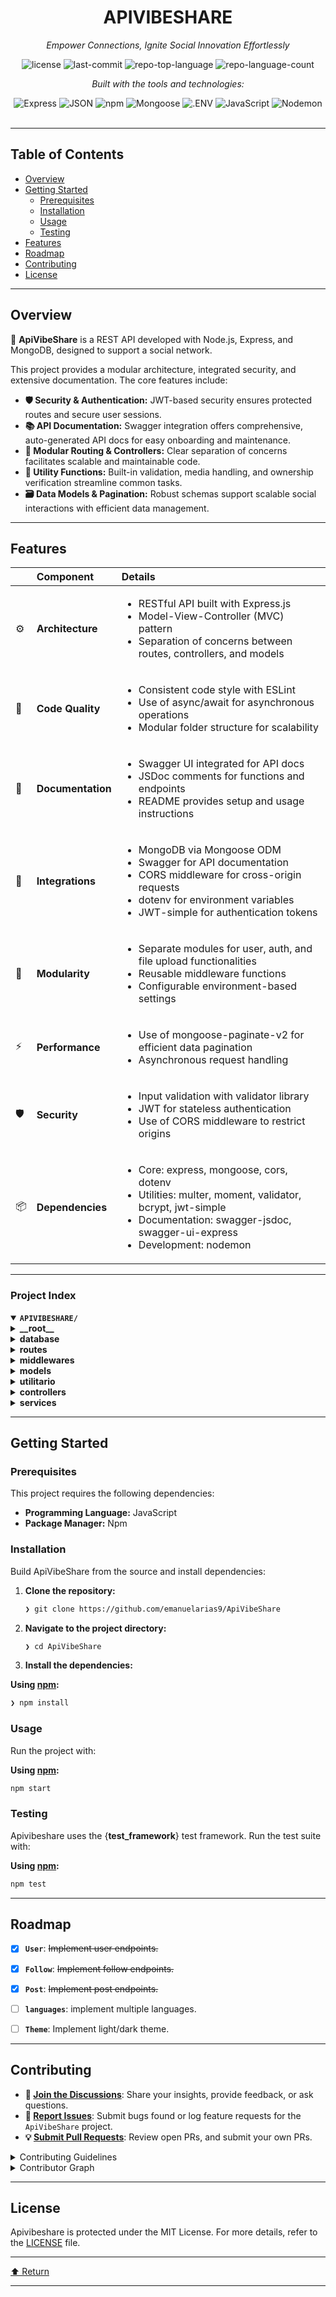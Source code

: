 <div id="top">

<!-- HEADER STYLE: CLASSIC -->
<div align="center">


# APIVIBESHARE

<em>Empower Connections, Ignite Social Innovation Effortlessly</em>

<!-- BADGES -->
<img src="https://img.shields.io/github/license/emanuelarias9/ApiVibeShare?style=flat&logo=opensourceinitiative&logoColor=white&color=0080ff" alt="license">
<img src="https://img.shields.io/github/last-commit/emanuelarias9/ApiVibeShare?style=flat&logo=git&logoColor=white&color=0080ff" alt="last-commit">
<img src="https://img.shields.io/github/languages/top/emanuelarias9/ApiVibeShare?style=flat&color=0080ff" alt="repo-top-language">
<img src="https://img.shields.io/github/languages/count/emanuelarias9/ApiVibeShare?style=flat&color=0080ff" alt="repo-language-count">

<em>Built with the tools and technologies:</em>

<img src="https://img.shields.io/badge/Express-000000.svg?style=flat&logo=Express&logoColor=white" alt="Express">
<img src="https://img.shields.io/badge/JSON-000000.svg?style=flat&logo=JSON&logoColor=white" alt="JSON">
<img src="https://img.shields.io/badge/npm-CB3837.svg?style=flat&logo=npm&logoColor=white" alt="npm">
<img src="https://img.shields.io/badge/Mongoose-F04D35.svg?style=flat&logo=Mongoose&logoColor=white" alt="Mongoose">
<img src="https://img.shields.io/badge/.ENV-ECD53F.svg?style=flat&logo=dotenv&logoColor=black" alt=".ENV">
<img src="https://img.shields.io/badge/JavaScript-F7DF1E.svg?style=flat&logo=JavaScript&logoColor=black" alt="JavaScript">
<img src="https://img.shields.io/badge/Nodemon-76D04B.svg?style=flat&logo=Nodemon&logoColor=white" alt="Nodemon">

</div>
<br>

---

## Table of Contents

- [Overview](#overview)
- [Getting Started](#getting-started)
    - [Prerequisites](#prerequisites)
    - [Installation](#installation)
    - [Usage](#usage)
    - [Testing](#testing)
- [Features](#features)
- [Roadmap](#roadmap)
- [Contributing](#contributing)
- [License](#license)

---

## Overview

🚀 **ApiVibeShare** is a REST API developed with Node.js, Express, and MongoDB, designed to support a social network. 

This project provides a modular architecture, integrated security, and extensive documentation. The core features include:

- **🛡️ Security & Authentication:** JWT-based security ensures protected routes and secure user sessions.
- **📚 API Documentation:** Swagger integration offers comprehensive, auto-generated API docs for easy onboarding and maintenance.
- **🔧 Modular Routing & Controllers:** Clear separation of concerns facilitates scalable and maintainable code.
- **🧹 Utility Functions:** Built-in validation, media handling, and ownership verification streamline common tasks.
- **🗃️ Data Models & Pagination:** Robust schemas support scalable social interactions with efficient data management.

---

## Features

|      | Component          | Details                                                                                     |
| :--- | :----------------- | :------------------------------------------------------------------------------------------ |
| ⚙️  | **Architecture**   | <ul><li>RESTful API built with Express.js</li><li>Model-View-Controller (MVC) pattern</li><li>Separation of concerns between routes, controllers, and models</li></ul> |
| 🔩 | **Code Quality**   | <ul><li>Consistent code style with ESLint</li><li>Use of async/await for asynchronous operations</li><li>Modular folder structure for scalability</li></ul> |
| 📄 | **Documentation**  | <ul><li>Swagger UI integrated for API docs</li><li>JSDoc comments for functions and endpoints</li><li>README provides setup and usage instructions</li></ul> |
| 🔌 | **Integrations**    | <ul><li>MongoDB via Mongoose ODM</li><li>Swagger for API documentation</li><li>CORS middleware for cross-origin requests</li><li>dotenv for environment variables</li><li>JWT-simple for authentication tokens</li></ul> |
| 🧩 | **Modularity**      | <ul><li>Separate modules for user, auth, and file upload functionalities</li><li>Reusable middleware functions</li><li>Configurable environment-based settings</li></ul> |
| ⚡️  | **Performance**     | <ul><li>Use of mongoose-paginate-v2 for efficient data pagination</li><li>Asynchronous request handling</li></ul> |
| 🛡️ | **Security**        | <ul><li>Input validation with validator library</li><li>JWT for stateless authentication</li><li>Use of CORS middleware to restrict origins</li></ul> |
| 📦 | **Dependencies**    | <ul><li>Core: express, mongoose, cors, dotenv</li><li>Utilities: multer, moment, validator, bcrypt, jwt-simple</li><li>Documentation: swagger-jsdoc, swagger-ui-express</li><li>Development: nodemon</li></ul> |

---

### Project Index

<details open>
	<summary><b><code>APIVIBESHARE/</code></b></summary>
	<!-- __root__ Submodule -->
	<details>
		<summary><b>__root__</b></summary>
		<blockquote>
			<div class='directory-path' style='padding: 8px 0; color: #666;'>
				<code><b>⦿ __root__</b></code>
			<table style='width: 100%; border-collapse: collapse;'>
			<thead>
				<tr style='background-color: #f8f9fa;'>
					<th style='width: 30%; text-align: left; padding: 8px;'>File Name</th>
					<th style='text-align: left; padding: 8px;'>Summary</th>
				</tr>
			</thead>
				<tr style='border-bottom: 1px solid #eee;'>
					<td style='padding: 8px;'><b><a href='https://github.com/emanuelarias9/ApiVibeShare/blob/master/index.js'>index.js</a></b></td>
					<td style='padding: 8px;'>- Sets up the core server infrastructure for VibeShare, establishing database connection, API routing, and middleware configurations<br>- Integrates Swagger for comprehensive API documentation and enforces security via JWT authentication<br>- Facilitates communication between client applications and backend services, enabling user management, content posting, and social interactions within the social media platform.</td>
				</tr>
				<tr style='border-bottom: 1px solid #eee;'>
					<td style='padding: 8px;'><b><a href='https://github.com/emanuelarias9/ApiVibeShare/blob/master/package.json'>package.json</a></b></td>
					<td style='padding: 8px;'>- Defines the core configuration and dependencies for a RESTful social network API built with Node.js, Express, and MongoDB<br>- It establishes the project’s metadata, scripts, and essential libraries for user authentication, data management, and API documentation, serving as the foundation for the applications backend architecture.</td>
				</tr>
				<tr style='border-bottom: 1px solid #eee;'>
					<td style='padding: 8px;'><b><a href='https://github.com/emanuelarias9/ApiVibeShare/blob/master/LICENSE'>LICENSE</a></b></td>
					<td style='padding: 8px;'>Provides licensing information that governs the use, distribution, and modification of the entire software project, ensuring legal clarity and compliance across all components within the architecture.</td>
				</tr>
				<tr style='border-bottom: 1px solid #eee;'>
					<td style='padding: 8px;'><b><a href='https://github.com/emanuelarias9/ApiVibeShare/blob/master/jsconfig.json'>jsconfig.json</a></b></td>
					<td style='padding: 8px;'>- Defines the JavaScript project’s configuration settings, ensuring consistent compilation and module resolution across the codebase<br>- It facilitates seamless development by specifying language features, module types, and file inclusion, thereby supporting the overall architectures stability and maintainability within the project’s structure.</td>
				</tr>
			</table>
		</blockquote>
	</details>
	<!-- database Submodule -->
	<details>
		<summary><b>database</b></summary>
		<blockquote>
			<div class='directory-path' style='padding: 8px 0; color: #666;'>
				<code><b>⦿ database</b></code>
			<table style='width: 100%; border-collapse: collapse;'>
			<thead>
				<tr style='background-color: #f8f9fa;'>
					<th style='width: 30%; text-align: left; padding: 8px;'>File Name</th>
					<th style='text-align: left; padding: 8px;'>Summary</th>
				</tr>
			</thead>
				<tr style='border-bottom: 1px solid #eee;'>
					<td style='padding: 8px;'><b><a href='https://github.com/emanuelarias9/ApiVibeShare/blob/master/database/connection.js'>connection.js</a></b></td>
					<td style='padding: 8px;'>- Establishes and manages the connection to the MongoDB database for VibeShare, ensuring reliable data storage and retrieval<br>- Facilitates seamless integration with the database layer, enabling other components to interact with persistent data efficiently<br>- Serves as a foundational element in the applications architecture, supporting data-driven features and overall system stability.</td>
				</tr>
			</table>
		</blockquote>
	</details>
	<!-- routes Submodule -->
	<details>
		<summary><b>routes</b></summary>
		<blockquote>
			<div class='directory-path' style='padding: 8px 0; color: #666;'>
				<code><b>⦿ routes</b></code>
			<!-- User Submodule -->
			<details>
				<summary><b>User</b></summary>
				<blockquote>
					<div class='directory-path' style='padding: 8px 0; color: #666;'>
						<code><b>⦿ routes.User</b></code>
					<!-- V1 Submodule -->
					<details>
						<summary><b>V1</b></summary>
						<blockquote>
							<div class='directory-path' style='padding: 8px 0; color: #666;'>
								<code><b>⦿ routes.User.V1</b></code>
							<table style='width: 100%; border-collapse: collapse;'>
							<thead>
								<tr style='background-color: #f8f9fa;'>
									<th style='width: 30%; text-align: left; padding: 8px;'>File Name</th>
									<th style='text-align: left; padding: 8px;'>Summary</th>
								</tr>
							</thead>
								<tr style='border-bottom: 1px solid #eee;'>
									<td style='padding: 8px;'><b><a href='https://github.com/emanuelarias9/ApiVibeShare/blob/master/routes/User/V1/UserRoutes.js'>UserRoutes.js</a></b></td>
									<td style='padding: 8px;'>- Defines user-related API endpoints for account management, profile retrieval, and image uploads within the application<br>- Facilitates user registration, authentication, profile updates, and avatar handling, integrating middleware for security and file handling<br>- Serves as a key routing layer connecting client requests to user controller logic, supporting core user functionalities in the overall system architecture.</td>
								</tr>
							</table>
						</blockquote>
					</details>
				</blockquote>
			</details>
			<!-- Follow Submodule -->
			<details>
				<summary><b>Follow</b></summary>
				<blockquote>
					<div class='directory-path' style='padding: 8px 0; color: #666;'>
						<code><b>⦿ routes.Follow</b></code>
					<!-- V1 Submodule -->
					<details>
						<summary><b>V1</b></summary>
						<blockquote>
							<div class='directory-path' style='padding: 8px 0; color: #666;'>
								<code><b>⦿ routes.Follow.V1</b></code>
							<table style='width: 100%; border-collapse: collapse;'>
							<thead>
								<tr style='background-color: #f8f9fa;'>
									<th style='width: 30%; text-align: left; padding: 8px;'>File Name</th>
									<th style='text-align: left; padding: 8px;'>Summary</th>
								</tr>
							</thead>
								<tr style='border-bottom: 1px solid #eee;'>
									<td style='padding: 8px;'><b><a href='https://github.com/emanuelarias9/ApiVibeShare/blob/master/routes/Follow/V1/FollowRoutes.js'>FollowRoutes.js</a></b></td>
									<td style='padding: 8px;'>- Defines API endpoints for managing user follow relationships, enabling functionalities such as following, unfollowing, and retrieving lists of followers and followings<br>- Integrates authentication middleware to secure these interactions, supporting the overall social connectivity features within the application’s architecture<br>- This routing layer facilitates seamless user engagement and relationship management.</td>
								</tr>
							</table>
						</blockquote>
					</details>
				</blockquote>
			</details>
			<!-- Post Submodule -->
			<details>
				<summary><b>Post</b></summary>
				<blockquote>
					<div class='directory-path' style='padding: 8px 0; color: #666;'>
						<code><b>⦿ routes.Post</b></code>
					<!-- V1 Submodule -->
					<details>
						<summary><b>V1</b></summary>
						<blockquote>
							<div class='directory-path' style='padding: 8px 0; color: #666;'>
								<code><b>⦿ routes.Post.V1</b></code>
							<table style='width: 100%; border-collapse: collapse;'>
							<thead>
								<tr style='background-color: #f8f9fa;'>
									<th style='width: 30%; text-align: left; padding: 8px;'>File Name</th>
									<th style='text-align: left; padding: 8px;'>Summary</th>
								</tr>
							</thead>
								<tr style='border-bottom: 1px solid #eee;'>
									<td style='padding: 8px;'><b><a href='https://github.com/emanuelarias9/ApiVibeShare/blob/master/routes/Post/V1/PostRoutes.js'>PostRoutes.js</a></b></td>
									<td style='padding: 8px;'>- Defines API endpoints for managing social media posts, including creation, retrieval, deletion, image uploads, and user-specific feeds<br>- Integrates authentication and file handling to facilitate seamless post interactions within the application’s architecture, serving as the primary interface for post-related operations.</td>
								</tr>
							</table>
						</blockquote>
					</details>
				</blockquote>
			</details>
		</blockquote>
	</details>
	<!-- middlewares Submodule -->
	<details>
		<summary><b>middlewares</b></summary>
		<blockquote>
			<div class='directory-path' style='padding: 8px 0; color: #666;'>
				<code><b>⦿ middlewares</b></code>
			<table style='width: 100%; border-collapse: collapse;'>
			<thead>
				<tr style='background-color: #f8f9fa;'>
					<th style='width: 30%; text-align: left; padding: 8px;'>File Name</th>
					<th style='text-align: left; padding: 8px;'>Summary</th>
				</tr>
			</thead>
				<tr style='border-bottom: 1px solid #eee;'>
					<td style='padding: 8px;'><b><a href='https://github.com/emanuelarias9/ApiVibeShare/blob/master/middlewares/auth.js'>auth.js</a></b></td>
					<td style='padding: 8px;'>- Implements authentication middleware to verify and decode JWT tokens, ensuring secure access control across the application<br>- It validates token presence, integrity, and expiration, attaching authenticated user data to requests<br>- This component is essential for safeguarding protected routes and maintaining secure user sessions within the overall system architecture.</td>
				</tr>
			</table>
		</blockquote>
	</details>
	<!-- models Submodule -->
	<details>
		<summary><b>models</b></summary>
		<blockquote>
			<div class='directory-path' style='padding: 8px 0; color: #666;'>
				<code><b>⦿ models</b></code>
			<table style='width: 100%; border-collapse: collapse;'>
			<thead>
				<tr style='background-color: #f8f9fa;'>
					<th style='width: 30%; text-align: left; padding: 8px;'>File Name</th>
					<th style='text-align: left; padding: 8px;'>Summary</th>
				</tr>
			</thead>
				<tr style='border-bottom: 1px solid #eee;'>
					<td style='padding: 8px;'><b><a href='https://github.com/emanuelarias9/ApiVibeShare/blob/master/models/Follow.js'>Follow.js</a></b></td>
					<td style='padding: 8px;'>- Defines the schema and model for tracking user follow relationships within the application<br>- Facilitates recording, querying, and managing follow actions between users, enabling features like follower lists and activity feeds<br>- Integrates pagination support to efficiently handle large datasets, supporting scalable social interactions across the platform.</td>
				</tr>
				<tr style='border-bottom: 1px solid #eee;'>
					<td style='padding: 8px;'><b><a href='https://github.com/emanuelarias9/ApiVibeShare/blob/master/models/User.js'>User.js</a></b></td>
					<td style='padding: 8px;'>- Defines the user data model within the applications architecture, facilitating user management and authentication processes<br>- It structures user information, including credentials, profile details, and roles, while integrating pagination capabilities for efficient data handling<br>- This schema serves as a foundational component for user-related functionalities across the system.</td>
				</tr>
				<tr style='border-bottom: 1px solid #eee;'>
					<td style='padding: 8px;'><b><a href='https://github.com/emanuelarias9/ApiVibeShare/blob/master/models/Post.js'>Post.js</a></b></td>
					<td style='padding: 8px;'>- Defines the schema and model for social media posts, enabling storage, retrieval, and pagination of user-generated content within the application<br>- Facilitates efficient management of posts, including associated media files, timestamps, and user references, forming a core component of the platforms content management architecture.</td>
				</tr>
			</table>
		</blockquote>
	</details>
	<!-- utilitario Submodule -->
	<details>
		<summary><b>utilitario</b></summary>
		<blockquote>
			<div class='directory-path' style='padding: 8px 0; color: #666;'>
				<code><b>⦿ utilitario</b></code>
			<table style='width: 100%; border-collapse: collapse;'>
			<thead>
				<tr style='background-color: #f8f9fa;'>
					<th style='width: 30%; text-align: left; padding: 8px;'>File Name</th>
					<th style='text-align: left; padding: 8px;'>Summary</th>
				</tr>
			</thead>
				<tr style='border-bottom: 1px solid #eee;'>
					<td style='padding: 8px;'><b><a href='https://github.com/emanuelarias9/ApiVibeShare/blob/master/utilitario/validateOwnership.js'>validateOwnership.js</a></b></td>
					<td style='padding: 8px;'>- Provides a utility to verify document ownership within the application, ensuring that access and modifications are restricted to authenticated users who are the rightful owners<br>- Integrates seamlessly into the broader architecture by validating user permissions at the data layer, thereby maintaining data integrity and security across the system.</td>
				</tr>
				<tr style='border-bottom: 1px solid #eee;'>
					<td style='padding: 8px;'><b><a href='https://github.com/emanuelarias9/ApiVibeShare/blob/master/utilitario/CleanBody.js'>CleanBody.js</a></b></td>
					<td style='padding: 8px;'>- Provides a utility function to sanitize objects by removing properties with empty strings, null, or undefined values, and trimming string properties<br>- Integrates into the broader codebase to ensure data integrity and cleanliness before processing or storage, supporting consistent and reliable data handling across the application.</td>
				</tr>
				<tr style='border-bottom: 1px solid #eee;'>
					<td style='padding: 8px;'><b><a href='https://github.com/emanuelarias9/ApiVibeShare/blob/master/utilitario/ValidateImage.js'>ValidateImage.js</a></b></td>
					<td style='padding: 8px;'>- Provides utility functions for image validation and management within the application<br>- Ensures uploaded images meet format requirements and handles deletion of user avatars and post images, maintaining data integrity and storage hygiene across the project’s media handling architecture.</td>
				</tr>
				<tr style='border-bottom: 1px solid #eee;'>
					<td style='padding: 8px;'><b><a href='https://github.com/emanuelarias9/ApiVibeShare/blob/master/utilitario/HttpErrors.js'>HttpErrors.js</a></b></td>
					<td style='padding: 8px;'>- Defines a set of custom HTTP error classes aligned with standard HTTP status codes, facilitating consistent and descriptive error handling across the application<br>- These classes enable clear communication of specific error conditions, improving maintainability and debugging within the overall system architecture.</td>
				</tr>
				<tr style='border-bottom: 1px solid #eee;'>
					<td style='padding: 8px;'><b><a href='https://github.com/emanuelarias9/ApiVibeShare/blob/master/utilitario/jwt.js'>jwt.js</a></b></td>
					<td style='padding: 8px;'>- Generates JSON Web Tokens (JWT) for user authentication by encoding user identity, role, and timestamp information<br>- Facilitates secure, time-limited access control within the application’s architecture, enabling authenticated interactions across different components<br>- Serves as a core utility for managing user sessions and ensuring authorized access throughout the system.</td>
				</tr>
			</table>
		</blockquote>
	</details>
	<!-- controllers Submodule -->
	<details>
		<summary><b>controllers</b></summary>
		<blockquote>
			<div class='directory-path' style='padding: 8px 0; color: #666;'>
				<code><b>⦿ controllers</b></code>
			<!-- User Submodule -->
			<details>
				<summary><b>User</b></summary>
				<blockquote>
					<div class='directory-path' style='padding: 8px 0; color: #666;'>
						<code><b>⦿ controllers.User</b></code>
					<!-- V1 Submodule -->
					<details>
						<summary><b>V1</b></summary>
						<blockquote>
							<div class='directory-path' style='padding: 8px 0; color: #666;'>
								<code><b>⦿ controllers.User.V1</b></code>
							<table style='width: 100%; border-collapse: collapse;'>
							<thead>
								<tr style='background-color: #f8f9fa;'>
									<th style='width: 30%; text-align: left; padding: 8px;'>File Name</th>
									<th style='text-align: left; padding: 8px;'>Summary</th>
								</tr>
							</thead>
								<tr style='border-bottom: 1px solid #eee;'>
									<td style='padding: 8px;'><b><a href='https://github.com/emanuelarias9/ApiVibeShare/blob/master/controllers/User/V1/UserController.js'>UserController.js</a></b></td>
									<td style='padding: 8px;'>- This code file, <code>UserController.js</code>, serves as the primary interface for managing user-related operations within the applications architecture<br>- It orchestrates user registration, authentication, profile management, and social interactions by coordinating various service functions<br>- Essentially, it acts as the central controller that processes incoming user requests, validates data, and delegates tasks to underlying services, thereby enabling seamless user account handling and social features across the system.</td>
								</tr>
							</table>
						</blockquote>
					</details>
				</blockquote>
			</details>
			<!-- Follow Submodule -->
			<details>
				<summary><b>Follow</b></summary>
				<blockquote>
					<div class='directory-path' style='padding: 8px 0; color: #666;'>
						<code><b>⦿ controllers.Follow</b></code>
					<!-- V1 Submodule -->
					<details>
						<summary><b>V1</b></summary>
						<blockquote>
							<div class='directory-path' style='padding: 8px 0; color: #666;'>
								<code><b>⦿ controllers.Follow.V1</b></code>
							<table style='width: 100%; border-collapse: collapse;'>
							<thead>
								<tr style='background-color: #f8f9fa;'>
									<th style='width: 30%; text-align: left; padding: 8px;'>File Name</th>
									<th style='text-align: left; padding: 8px;'>Summary</th>
								</tr>
							</thead>
								<tr style='border-bottom: 1px solid #eee;'>
									<td style='padding: 8px;'><b><a href='https://github.com/emanuelarias9/ApiVibeShare/blob/master/controllers/Follow/V1/FollowController.js'>FollowController.js</a></b></td>
									<td style='padding: 8px;'>- Manages user follow relationships by providing endpoints to follow, unfollow, and retrieve lists of users being followed or followers<br>- Facilitates social connectivity within the platform, enabling users to build and explore their network, while ensuring proper authorization and pagination for scalable data access<br>- Integrates seamlessly into the overall architecture to support social interaction features.</td>
								</tr>
							</table>
						</blockquote>
					</details>
				</blockquote>
			</details>
			<!-- Post Submodule -->
			<details>
				<summary><b>Post</b></summary>
				<blockquote>
					<div class='directory-path' style='padding: 8px 0; color: #666;'>
						<code><b>⦿ controllers.Post</b></code>
					<!-- V1 Submodule -->
					<details>
						<summary><b>V1</b></summary>
						<blockquote>
							<div class='directory-path' style='padding: 8px 0; color: #666;'>
								<code><b>⦿ controllers.Post.V1</b></code>
							<table style='width: 100%; border-collapse: collapse;'>
							<thead>
								<tr style='background-color: #f8f9fa;'>
									<th style='width: 30%; text-align: left; padding: 8px;'>File Name</th>
									<th style='text-align: left; padding: 8px;'>Summary</th>
								</tr>
							</thead>
								<tr style='border-bottom: 1px solid #eee;'>
									<td style='padding: 8px;'><b><a href='https://github.com/emanuelarias9/ApiVibeShare/blob/master/controllers/Post/V1/PostController.js'>PostController.js</a></b></td>
									<td style='padding: 8px;'>- The <code>PostController.js</code> file serves as the primary interface for managing user-generated posts within the application<br>- It orchestrates core functionalities such as creating, retrieving, deleting, and updating posts, as well as handling associated media uploads and feeds<br>- By delegating business logic to dedicated services, this controller ensures a clean separation of concerns, facilitating scalable and maintainable interactions with the post-related features across the platform<br>- Overall, it acts as the central gateway for post operations, enabling seamless content management within the applications architecture.</td>
								</tr>
							</table>
						</blockquote>
					</details>
				</blockquote>
			</details>
		</blockquote>
	</details>
	<!-- services Submodule -->
	<details>
		<summary><b>services</b></summary>
		<blockquote>
			<div class='directory-path' style='padding: 8px 0; color: #666;'>
				<code><b>⦿ services</b></code>
			<!-- User Submodule -->
			<details>
				<summary><b>User</b></summary>
				<blockquote>
					<div class='directory-path' style='padding: 8px 0; color: #666;'>
						<code><b>⦿ services.User</b></code>
					<table style='width: 100%; border-collapse: collapse;'>
					<thead>
						<tr style='background-color: #f8f9fa;'>
							<th style='width: 30%; text-align: left; padding: 8px;'>File Name</th>
							<th style='text-align: left; padding: 8px;'>Summary</th>
						</tr>
					</thead>
						<tr style='border-bottom: 1px solid #eee;'>
							<td style='padding: 8px;'><b><a href='https://github.com/emanuelarias9/ApiVibeShare/blob/master/services/User/UserService.js'>UserService.js</a></b></td>
							<td style='padding: 8px;'>- Provides core user management functionalities, including validation, retrieval, updating, and image handling within the broader application architecture<br>- Facilitates user registration, authentication, profile updates, and social interactions by ensuring data integrity and consistency across user-related operations<br>- Serves as a central service layer that supports user-centric features and maintains data validation standards.</td>
						</tr>
					</table>
				</blockquote>
			</details>
			<!-- Follow Submodule -->
			<details>
				<summary><b>Follow</b></summary>
				<blockquote>
					<div class='directory-path' style='padding: 8px 0; color: #666;'>
						<code><b>⦿ services.Follow</b></code>
					<table style='width: 100%; border-collapse: collapse;'>
					<thead>
						<tr style='background-color: #f8f9fa;'>
							<th style='width: 30%; text-align: left; padding: 8px;'>File Name</th>
							<th style='text-align: left; padding: 8px;'>Summary</th>
						</tr>
					</thead>
						<tr style='border-bottom: 1px solid #eee;'>
							<td style='padding: 8px;'><b><a href='https://github.com/emanuelarias9/ApiVibeShare/blob/master/services/Follow/FollowService.js'>FollowService.js</a></b></td>
							<td style='padding: 8px;'>- Manages user follow relationships within the platform, enabling functionalities such as following and unfollowing users, retrieving followers and following lists with pagination, and verifying follow status<br>- Integrates validation and error handling to ensure data integrity, supporting social interaction features essential for user engagement and network building in the overall application architecture.</td>
						</tr>
					</table>
				</blockquote>
			</details>
			<!-- Post Submodule -->
			<details>
				<summary><b>Post</b></summary>
				<blockquote>
					<div class='directory-path' style='padding: 8px 0; color: #666;'>
						<code><b>⦿ services.Post</b></code>
					<table style='width: 100%; border-collapse: collapse;'>
					<thead>
						<tr style='background-color: #f8f9fa;'>
							<th style='width: 30%; text-align: left; padding: 8px;'>File Name</th>
							<th style='text-align: left; padding: 8px;'>Summary</th>
						</tr>
					</thead>
						<tr style='border-bottom: 1px solid #eee;'>
							<td style='padding: 8px;'><b><a href='https://github.com/emanuelarias9/ApiVibeShare/blob/master/services/Post/PostService.js'>PostService.js</a></b></td>
							<td style='padding: 8px;'>- Provides core functionalities for managing user posts within the application, including creation, retrieval, updating images, deletion, and generating user feeds<br>- Facilitates interaction with the post data model, enforces ownership and validation rules, and supports media handling, thereby serving as the central service layer for post-related operations in the overall architecture.</td>
						</tr>
					</table>
				</blockquote>
			</details>
		</blockquote>
	</details>
</details>

---

## Getting Started

### Prerequisites

This project requires the following dependencies:

- **Programming Language:** JavaScript
- **Package Manager:** Npm

### Installation

Build ApiVibeShare from the source and install dependencies:

1. **Clone the repository:**

    ```sh
    ❯ git clone https://github.com/emanuelarias9/ApiVibeShare
    ```

2. **Navigate to the project directory:**

    ```sh
    ❯ cd ApiVibeShare
    ```

3. **Install the dependencies:**

**Using [npm](https://www.npmjs.com/):**

```sh
❯ npm install
```

### Usage

Run the project with:

**Using [npm](https://www.npmjs.com/):**

```sh
npm start
```

### Testing

Apivibeshare uses the {__test_framework__} test framework. Run the test suite with:

**Using [npm](https://www.npmjs.com/):**

```sh
npm test
```

---

## Roadmap

- [X] **`User`**: <strike>Implement user endpoints.</strike>
- [X] **`Follow`**: <strike>Implement follow endpoints.</strike>
- [X] **`Post`**: <strike>Implement post endpoints.</strike>
- [ ] **`languages`**: implement multiple languages.
- [ ] **`Theme`**: Implement light/dark theme.


---

## Contributing

- **💬 [Join the Discussions](https://github.com/emanuelarias9/ApiVibeShare/discussions)**: Share your insights, provide feedback, or ask questions.
- **🐛 [Report Issues](https://github.com/emanuelarias9/ApiVibeShare/issues)**: Submit bugs found or log feature requests for the `ApiVibeShare` project.
- **💡 [Submit Pull Requests](https://github.com/emanuelarias9/ApiVibeShare/blob/main/CONTRIBUTING.md)**: Review open PRs, and submit your own PRs.

<details closed>
<summary>Contributing Guidelines</summary>

1. **Fork the Repository**: Start by forking the project repository to your github account.
2. **Clone Locally**: Clone the forked repository to your local machine using a git client.
   ```sh
   git clone https://github.com/emanuelarias9/ApiVibeShare
   ```
3. **Create a New Branch**: Always work on a new branch, giving it a descriptive name.
   ```sh
   git checkout -b new-feature-x
   ```
4. **Make Your Changes**: Develop and test your changes locally.
5. **Commit Your Changes**: Commit with a clear message describing your updates.
   ```sh
   git commit -m 'Implemented new feature x.'
   ```
6. **Push to github**: Push the changes to your forked repository.
   ```sh
   git push origin new-feature-x
   ```
7. **Submit a Pull Request**: Create a PR against the original project repository. Clearly describe the changes and their motivations.
8. **Review**: Once your PR is reviewed and approved, it will be merged into the main branch. Congratulations on your contribution!
</details>

<details closed>
<summary>Contributor Graph</summary>
<br>
<p align="left">
   <a href="https://github.com{/emanuelarias9/ApiVibeShare/}graphs/contributors">
      <img src="https://contrib.rocks/image?repo=emanuelarias9/ApiVibeShare">
   </a>
</p>
</details>

---

## License

Apivibeshare is protected under the MIT License. For more details, refer to the [LICENSE](./LICENSE) file.

---

<div align="left"><a href="#top">⬆ Return</a></div>

---
